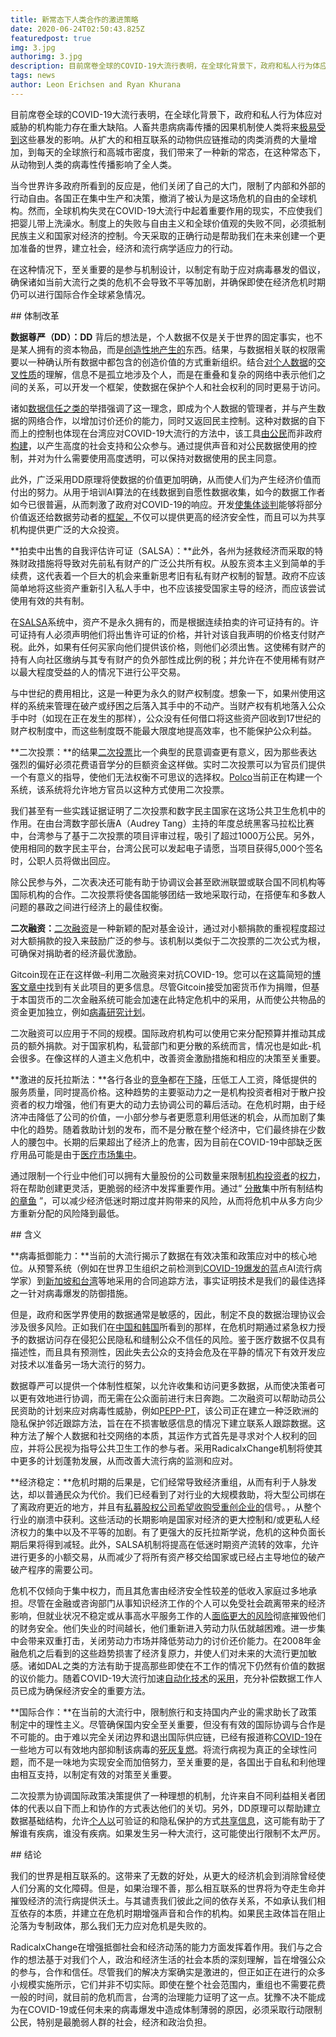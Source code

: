 ```yaml
---
title: 新常态下人类合作的激进策略
date: 2020-06-24T02:50:43.825Z
featuredpost: true
img: 3.jpg
authorimg: 3.jpg
description: 目前席卷全球的COVID-19大流行表明，在全球化背景下，政府和私人行为体应对威胁的机构能力存在重大缺陷。人畜共患病病毒传播的因果机制使人类将来极易受到这些暴发的影响。从扩大的和相互联系的动物供应链推动的肉类消费的大量增加，到每天的全球旅行和高城市密度，我们带来了一种新的常态，在这种常态下，从动物到人类的病毒性传播影响了全人类。
tags: news
author: Leon Erichsen and Ryan Khurana
---
```

目前席卷全球的COVID-19大流行表明，在全球化背景下，政府和私人行为体应对威胁的机构能力存在重大缺陷。人畜共患病病毒传播的因果机制使人类将来[极易受到](http://nautil.us/issue/83/intelligence/the-man-who-saw-the-pandemic-coming)这些暴发的影响。从扩大的和相互联系的动物供应链推动的肉类消费的大量增加，到每天的全球旅行和高城市密度，我们带来了一种新的常态，在这种常态下，从动物到人类的病毒性传播影响了全人类。

当今世界许多政府所看到的反应是，他们关闭了自己的大门，限制了内部和外部的行动自由。各国正在集中生产和决策，撤消了被认为是这场危机的自由的全球机构。然而，全球机构失灵在COVID-19大流行中起着重要作用的现实，不应使我们把婴儿带上洗澡水。制度上的失败与自由主义和全球价值观的失败不同，必须抵制民族主义和国家对经济的控制。今天采取的正确行动是帮助我们在未来创建一个更加准备的世界，建立社会，经济和流行病学适应力的行动。

在这种情况下，至关重要的是参与机制设计，以制定有助于应对病毒暴发的倡议，确保诸如当前大流行之类的危机不会导致不平等加剧，并确保即使在经济危机时期仍可以进行国际合作全球紧急情况。

\## 体制改革

**数据尊严（DD）：DD** 背后的想法是，个人数据不仅是关于世界的固定事实，也不是某人拥有的资本物品，而是[创造性地产生的](https://www.radicalxchange.org/blog/posts/2019-1-5-ydij2t/)东西。结果，与数据相关联的权限需要以一种确认所有数据中都包含的创造价值的方式重新组织。结合[对个人数据](https://www.radicalxchange.org/blog/posts/2019-10-24-uh78r5/)的[交叉性质](https://www.radicalxchange.org/blog/posts/2019-10-24-uh78r5/)的理解，信息不是孤立地涉及个人，而是在重叠和复杂的网络中表示他们之间的关系，可以开发一个框架，使数据在保护个人和社会权利的同时更易于访问。

诸如[数据信任之类的](https://www.cigionline.org/articles/what-data-trust)举措强调了这一理念，即成为个人数据的管理者，并与产生数据的网络合作，以增加讨价还价的能力，同时又返回民主控制。这种对数据的自下而上的控制也体现在台湾应对COVID-19大流行的方法中，该工具[由公民](https://www.csmonitor.com/World/Asia-Pacific/2020/0408/The-web-s-a-threat-to-democracy-Think-again-Taiwan-says)而非政府[构建](https://www.csmonitor.com/World/Asia-Pacific/2020/0408/The-web-s-a-threat-to-democracy-Think-again-Taiwan-says)，以产生高度的社会支持和公众参与。通过提供声音和对公民数据使用的控制，并对为什么需要使用高度透明，可以保持对数据使用的民主同意。

此外，广泛采用DD原理将使数据的价值更加明确，从而使人们为产生经济价值而付出的努力。从用于培训AI算法的在线数据到自愿性数据收集，如今的数据工作者如今已很普遍，从而刺激了政府对COVID-19的响应。开发[使集体谈判](https://www.radicalxchange.org/wp-content/uploads/2020/03/DFA.pdf)能够将部分价值返还给数据劳动者的[框架，](https://www.radicalxchange.org/wp-content/uploads/2020/03/DFA.pdf)不仅可以提供更高的经济安全性，而且可以为共享机构提供更广泛的大众投资。

**拍卖中出售的自我评估许可证（SALSA）：**此外，各州为拯救经济而采取的特殊财政措施将导致对先前私有财产的广泛公共所有权。从股东资本主义到简单的手续费，这代表着一个巨大的机会来重新思考旧有私有财产权制的智慧。政府不应该简单地将这些资产重新引入私人手中，也不应该接受国家主导的经济，而应该尝试使用有效的共有制。

在[SALSA](http://radicalmarkets.com/chapters/property-is-monopoly/)系统中，资产不是永久拥有的，而是根据连续拍卖的许可证持有的。许可证持有人必须声明他们将出售许可证的价格，并针对该自我声明的价格支付财产税。此外，如果有任何买家向他们提供该价格，则他们必须出售。这使稀有财产的持有人向社区缴纳与其专有财产的负外部性成比例的税；并允许在不使用稀有财产以最大程度受益的人的情况下进行公平交易。

与中世纪的费用相比，这是一种更为永久的财产权制度。想象一下，如果州使用这样的系统来管理在破产或纾困之后落入其手中的不动产。当财产权有机地落入公众手中时（如现在正在发生的那样），公众没有任何借口将这些资产回收到17世纪的财产权制度中，而这些制度既不能最大限度地提高效率，也不能保护公众利益。

**二次投票：**的结果[二次投票](https://en.wikipedia.org/wiki/Quadratic_voting)比一个典型的民意调查更有意义，因为那些表达强烈的偏好必须花费语音学分的巨额资金这样做。实时二次投票可以为官员们提供一个有意义的指导，使他们无法权衡不可思议的选择权。[Polco](https://polco.us/n/landing)当前正在构建一个系统，该系统将允许地方官员以这种方式使用二次投票。

我们甚至有一些实践证据证明了二次投票和数字民主国家在这场公共卫生危机中的作用。在由台湾数字部长唐A（Audrey Tang）主持的年度总统黑客马拉松比赛中，台湾参与了基于二次投票的项目评审过程，吸引了超过1000万公民。另外，使用相同的数字民主平台，台湾公民可以发起电子请愿，当项目获得5,000个签名时，公职人员将做出回应。

除公民参与外，二次表决还可能有助于协调议会甚至欧洲联盟或联合国不同机构等国际机构的合作。二次投票将使各国能够团结一致地采取行动，在搭便车和多数人问题的暴政之间进行经济上的最佳权衡。

**二次融资：**[二次融资](https://papers.ssrn.com/sol3/papers.cfm?abstract_id=3243656)是一种新颖的配对基金设计，通过对小额捐款的重视程度超过对大额捐款的投入来鼓励广泛的参与。该机制以类似于二次投票的二次公式为根，可确保对捐助者的经济最优激励。

Gitcoin现在正在这样做–利用二次融资来对抗COVID-19。您可以在这篇简短的[博客文章中](https://www.radicalxchange.org/blog/posts/gitcoin-fighting-covid-19-with-quadratic-finance/)找到有关此项目的更多信息。尽管Gitcoin接受加密货币作为捐赠，但基于本国货币的二次金融系统可能会加速在此特定危机中的采用，从而使公共物品的资金更加独立，例如[病毒研究计划](https://science.sciencemag.org/content/359/6378/872.summary)。

二次融资可以应用于不同的规模。国际政府机构可以使用它来分配预算并推动其成员的额外捐款。对于国家机构，私营部门和更分散的系统而言，情况也是如此-机会很多。在像这样的人道主义危机中，改善资金激励措施和相应的决策至关重要。

**激进的反托拉斯法：**各行各业的[竞争](https://papers.ssrn.com/sol3/papers.cfm?abstract_id=3489965)都在[下降](https://papers.ssrn.com/sol3/papers.cfm?abstract_id=3489965)，压低工人工资，降低提供的服务质量，同时提高价格。这种趋势的主要驱动力之一是机构投资者相对于散户投资者的权力增强，他们有更大的动力去协调公司的幕后活动。在危机时期，由于经济冲击降低了公司的价值，一小部分参与者更愿意利用低迷的机会，从而加剧了集中化的趋势。随着救助计划的发布，而不是分散在整个经济中，它们最终排在少数人的腰包中。长期的后果超出了经济上的危害，因为目前在COVID-19中部缺乏医疗用品可能是由于[医疗市场集中](https://mattstoller.substack.com/p/how-bad-antitrust-enforcers-kill?token=eyJ1c2VyX2lkIjoyNTQ1MjIxLCJwb3N0X2lkIjozNDI0MjMsIl8iOiJIMFI4eSIsImlhdCI6MTU4NjgwMzQ0NCwiZXhwIjoxNTg2ODA3MDQ0LCJpc3MiOiJwdWItMTE1MjQiLCJzdWIiOiJwb3N0LXJlYWN0aW9uIn0.O5TPDPLXsm8gqxAT-n5pBoHhP_CDqpHt4wsG2fnrIds)。

通过限制一个行业中他们可以拥有大量股份的公司数量来限制[机构投资者](https://papers.ssrn.com/sol3/papers.cfm?abstract_id=2872754)的[权力](https://papers.ssrn.com/sol3/papers.cfm?abstract_id=2872754)，将在帮助创建更灵活，更脆弱的经济中发挥重要作用。通过“ [分散](http://radicalmarkets.com/chapters/dismembering-the-octopus/)集中所有制结构[的章鱼](http://radicalmarkets.com/chapters/dismembering-the-octopus/) ”，可以减少经济低迷时期过度并购带来的风险，从而将危机中从多方向少方重新分配的风险降到最低。

\## 含义

**病毒抵御能力：**当前的大流行揭示了数据在有效决策和政策应对中的核心地位。从预警系统（例如在世界卫生组织之前检测到[COVID-19爆发的](https://www.wired.com/story/ai-epidemiologist-wuhan-public-health-warnings/)蓝点AI流行病学家）到[新加坡和台湾](https://www.city-journal.org/covid-19-and-technology)等地采用的合同追踪方法，事实证明技术是我们的最佳选择之一针对病毒爆发的防御措施。[](https://www.city-journal.org/covid-19-and-technology)

但是，政府和医学界使用的数据通常是敏感的，因此，制定不良的数据治理协议会涉及很多风险。正如我们在[中国和韩国](https://lincolnpolicy.org/2020/04/06/how-east-asian-countries-are-using-technology-to-contain-covid-19/)所看到的那样，在危机时期通过紧急权力授予的数据访问存在侵犯公民隐私和缝制公众不信任的风险。鉴于医疗数据不仅具有描述性，而且具有预测性，因此失去公众的支持会危及在平静的情况下有效开发应对技术以准备另一场大流行的努力。

数据尊严可以提供一个体制性框架，以允许收集和访问更多数据，从而使决策者可以更有效地进行协调，而无需在公众面前进行末日奔跑。二次融资可以帮助动员公民资助的计划来应对病毒性威胁，例如[PEPP-PT](https://www.pepp-pt.org/)，该公司正在建立一种泛欧洲的隐私保护邻近跟踪方法，旨在在不损害敏感信息的情况下建立联系人跟踪数据。这种方法了解个人数据和社交网络的本质，其运作方式首先是寻求对个人权利的回应，并将公民视为指导公共卫生工作的参与者。采用RadicalxChange机制将使其中更多的计划蓬勃发展，从而改善大流行病的监测和应对。

**经济稳定：**危机时期的后果是，它们经常导致经济重组，从而有利于人脉发达，却以普通民众为代价。我们已经看到了对行业的大规模救助，将大型公司绑在了离政府更近的地方，并且有[私募股权公司希望收购受重创企业的](https://www.euromoney.com/article/b1l0r609mm870v/private-equity-can-be-the-big-winner-from-covid-19-sell-off)信号。[](https://www.euromoney.com/article/b1l0r609mm870v/private-equity-can-be-the-big-winner-from-covid-19-sell-off)，从整个行业的崩溃中获利。这些活动的长期影响是国家对经济的更大控制和/或更私人经济权力的集中以及不平等的加剧。有了更强大的反托拉斯学说，危机的这种负面长期后果将得到减轻。此外，SALSA机制将提高在低迷时期资产流转的效率，允许进行更多的小额交易，从而减少了将所有资产移交给国家或已经占主导地位的破产破产程序的需要公司。

危机不仅倾向于集中权力，而且其危害由经济安全性较差的低收入家庭过多地承担。尽管在金融或咨询部门从事知识经济工作的个人可以免受社会疏离带来的经济影响，但就业状况不稳定或从事高水平服务工作的人[面临更大的风险](https://coronavirus.jhu.edu/from-our-experts/the-unequal-cost-of-social-distancing)彻底摧毁他们的财务安全。他们失业的时间越长，他们重新进入劳动力队伍就越困难。进一步集中会带来双重打击，关闭劳动力市场并降低劳动力的讨价还价能力。在2008年金融危机之后看到的这些趋势损害了经济复原力，并使人们对未来的大流行更加敏感。诸如DAL之类的方法有助于提高那些即使在不工作的情况下仍然有价值的数据的议价能力。随着COVID-19大流行加速[自动化技术](https://www.nytimes.com/2020/04/10/business/coronavirus-workplace-automation.html)的[采用](https://www.nytimes.com/2020/04/10/business/coronavirus-workplace-automation.html)，充分补偿数据工作人员已成为确保经济安全的重要方法。

**国际合作：**在当前的大流行中，限制旅行和支持国内产业的需求助长了政策制定中的理性主义。尽管确保国内安全至关重要，但没有有效的国际协调与合作是不可能的。由于难以完全关闭边界和退出国际供应链，已经有报道称[COVID-19](https://www.straitstimes.com/singapore/health/most-workplaces-to-close-schools-will-move-to-full-home-based-learning-from-next)在一些地方可以有效地内部抑制该病毒的[死灰复燃](https://www.straitstimes.com/singapore/health/most-workplaces-to-close-schools-will-move-to-full-home-based-learning-from-next)。将流行病视为真正的全球性问题，而不是一味地为实现安全而加倍努力，至关重要的是，各国出于自私和利他理由相互支持，以制定有效的对策至关重要。

二次投票为协调国际政策决策提供了一种理想的机制，允许来自不同利益相关者团体的代表以自下而上和协作的方式表达他们的关切。另外，DD原理可以帮助建立数据基础结构，允许[个人以](https://papers.ssrn.com/sol3/papers.cfm?abstract_id=3375436)可验证的和隐私保护的方式[共享信息](https://papers.ssrn.com/sol3/papers.cfm?abstract_id=3375436)，这可能有助于了解谁有疾病，谁没有疾病。如果发生另一种大流行，这可能使出行限制不太严厉。

\## 结论

我们的世界是相互联系的。这带来了无数的好处，从更大的经济机会到消除曾经使人们分离的文化障碍。但是，如果治理不善，那么相互联系的世界将为夺走生命并摧毁经济的流行病提供沃土。与其谴责我们彼此之间的依存关系，不如承认我们相互依存的本质，并建立在危机时期增强声音和合作的机构。如果民主政体旨在阻止沦落为专制政体，那么我们无力应对危机是失败的。

RadicalxChange在增强抵御社会和经济动荡的能力方面发挥着作用。我们与之合作的想法基于对我们个人，政治和经济生活的社会本质的深刻理解，旨在增强公众的参与，合作和信任。尽管我们的解决方案确实是激进的，但正如正在进行的众多小规模实施所示，它们并非不切实际。即使在整个社会范围内，重组也不需要花费一般的时间，就目前的危机而言，台湾的治理能力证明了这一点。犹豫不决不能成为在COVID-19或任何未来的病毒爆发中造成体制薄弱的原因，必须采取行动限制公民，特别是最脆弱人群的社会，经济和政治负担。